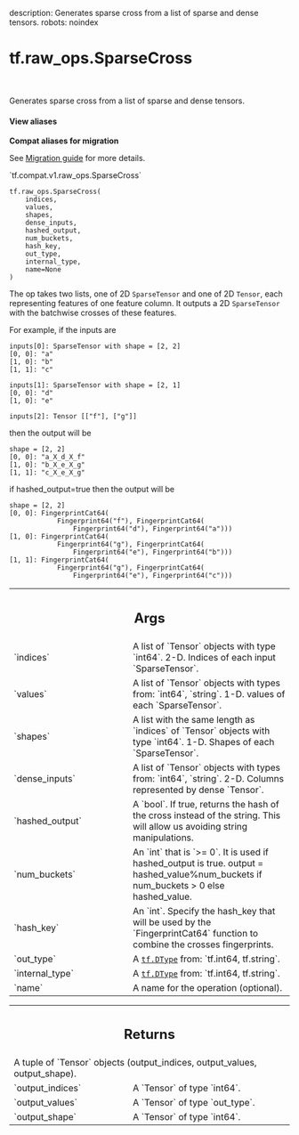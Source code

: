 description: Generates sparse cross from a list of sparse and dense tensors.
robots: noindex

# tf.raw_ops.SparseCross

<!-- Insert buttons and diff -->

<table class="tfo-notebook-buttons tfo-api nocontent" align="left">

</table>



Generates sparse cross from a list of sparse and dense tensors.

<section class="expandable">
  <h4 class="showalways">View aliases</h4>
  <p>
<b>Compat aliases for migration</b>
<p>See
<a href="https://www.tensorflow.org/guide/migrate">Migration guide</a> for
more details.</p>
<p>`tf.compat.v1.raw_ops.SparseCross`</p>
</p>
</section>

<pre class="devsite-click-to-copy prettyprint lang-py tfo-signature-link">
<code>tf.raw_ops.SparseCross(
    indices,
    values,
    shapes,
    dense_inputs,
    hashed_output,
    num_buckets,
    hash_key,
    out_type,
    internal_type,
    name=None
)
</code></pre>



<!-- Placeholder for "Used in" -->

The op takes two lists, one of 2D `SparseTensor` and one of 2D `Tensor`, each
representing features of one feature column. It outputs a 2D `SparseTensor` with
the batchwise crosses of these features.

For example, if the inputs are

    inputs[0]: SparseTensor with shape = [2, 2]
    [0, 0]: "a"
    [1, 0]: "b"
    [1, 1]: "c"

    inputs[1]: SparseTensor with shape = [2, 1]
    [0, 0]: "d"
    [1, 0]: "e"

    inputs[2]: Tensor [["f"], ["g"]]

then the output will be

    shape = [2, 2]
    [0, 0]: "a_X_d_X_f"
    [1, 0]: "b_X_e_X_g"
    [1, 1]: "c_X_e_X_g"

if hashed_output=true then the output will be

    shape = [2, 2]
    [0, 0]: FingerprintCat64(
                Fingerprint64("f"), FingerprintCat64(
                    Fingerprint64("d"), Fingerprint64("a")))
    [1, 0]: FingerprintCat64(
                Fingerprint64("g"), FingerprintCat64(
                    Fingerprint64("e"), Fingerprint64("b")))
    [1, 1]: FingerprintCat64(
                Fingerprint64("g"), FingerprintCat64(
                    Fingerprint64("e"), Fingerprint64("c")))

<!-- Tabular view -->
 <table class="responsive fixed orange">
<colgroup><col width="214px"><col></colgroup>
<tr><th colspan="2"><h2 class="add-link">Args</h2></th></tr>

<tr>
<td>
`indices`
</td>
<td>
A list of `Tensor` objects with type `int64`.
2-D.  Indices of each input `SparseTensor`.
</td>
</tr><tr>
<td>
`values`
</td>
<td>
A list of `Tensor` objects with types from: `int64`, `string`.
1-D.   values of each `SparseTensor`.
</td>
</tr><tr>
<td>
`shapes`
</td>
<td>
A list with the same length as `indices` of `Tensor` objects with type `int64`.
1-D.   Shapes of each `SparseTensor`.
</td>
</tr><tr>
<td>
`dense_inputs`
</td>
<td>
A list of `Tensor` objects with types from: `int64`, `string`.
2-D.    Columns represented by dense `Tensor`.
</td>
</tr><tr>
<td>
`hashed_output`
</td>
<td>
A `bool`.
If true, returns the hash of the cross instead of the string.
This will allow us avoiding string manipulations.
</td>
</tr><tr>
<td>
`num_buckets`
</td>
<td>
An `int` that is `>= 0`. It is used if hashed_output is true.
output = hashed_value%num_buckets if num_buckets > 0 else hashed_value.
</td>
</tr><tr>
<td>
`hash_key`
</td>
<td>
An `int`.
Specify the hash_key that will be used by the `FingerprintCat64`
function to combine the crosses fingerprints.
</td>
</tr><tr>
<td>
`out_type`
</td>
<td>
A <a href="../../tf/dtypes/DType.md"><code>tf.DType</code></a> from: `tf.int64, tf.string`.
</td>
</tr><tr>
<td>
`internal_type`
</td>
<td>
A <a href="../../tf/dtypes/DType.md"><code>tf.DType</code></a> from: `tf.int64, tf.string`.
</td>
</tr><tr>
<td>
`name`
</td>
<td>
A name for the operation (optional).
</td>
</tr>
</table>



<!-- Tabular view -->
 <table class="responsive fixed orange">
<colgroup><col width="214px"><col></colgroup>
<tr><th colspan="2"><h2 class="add-link">Returns</h2></th></tr>
<tr class="alt">
<td colspan="2">
A tuple of `Tensor` objects (output_indices, output_values, output_shape).
</td>
</tr>
<tr>
<td>
`output_indices`
</td>
<td>
A `Tensor` of type `int64`.
</td>
</tr><tr>
<td>
`output_values`
</td>
<td>
A `Tensor` of type `out_type`.
</td>
</tr><tr>
<td>
`output_shape`
</td>
<td>
A `Tensor` of type `int64`.
</td>
</tr>
</table>

